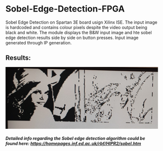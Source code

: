 # Sobel-Edge-Detection-FPGA
Sobel Edge Detection on Spartan 3E board usign Xilinx ISE. The input image is hardcoded and contains colour pixels despite the video output being black and white.
The module displays the B&W input image and hte sobel edge detection results side by side on button presses.
Input image generated through IP generation. 


## Results:
![results](https://github.com/AEmreEser/Sobel-Edge-Detection-FPGA/blob/main/sobel_results.jpg)



##### Detailed info regarding the Sobel edge detection algorithm could be found here: https://homepages.inf.ed.ac.uk/rbf/HIPR2/sobel.htm
